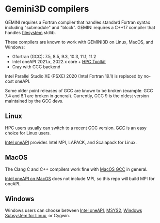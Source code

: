 # Gemini3D compilers

GEMINI requires a Fortran compiler that handles standard Fortran syntax including "submodule" and "block".
GEMINI requires a C++17 compiler that handles [filesystem](https://en.cppreference.com/w/cpp/filesystem) stdlib.

These compilers are known to work with GEMINI3D on Linux, MacOS, and Windows:

* Gfortran (GCC): 7.5, 8.5, 9.3, 10.3, 11.1, 11.2
* Intel oneAPI 2021.x, 2022.x core + [HPC Toolkit](https://software.intel.com/content/www/us/en/develop/tools/oneapi/hpc-toolkit.html)
* Cray with GCC backend

Intel Parallel Studio XE (PSXE) 2020 (Intel Fortran 19.1) is replaced by no-cost oneAPI.

Some older point releases of GCC are known to be broken (example: GCC 7.4 and 8.1 are broken in general).
Currently, GCC 9 is the oldest version maintained by the GCC devs.

## Linux

HPC users usually can switch to a recent GCC version.
[GCC](./Linux_gcc.md) is an easy choice for Linux users.

[Intel oneAPI](./Linux_intel_oneapi.md)
provides Intel MPI, LAPACK, and Scalapack for Linux.

## MacOS

The Clang C and C++ compilers work fine with [MacOS GCC](./MacOS_gcc.md) in general.

[Intel oneAPI on MacOS](./MacOS_intel_oneapi.md) does not include MPI, so this repo will build MPI for oneAPI.

## Windows

Windows users can choose between
[Intel oneAPI](./Windows_intel_oneapi.md),
[MSYS2](./Windows_gcc.md),
[Windows Subsystem for Linux](./Linux_gcc.md), or Cygwin.
